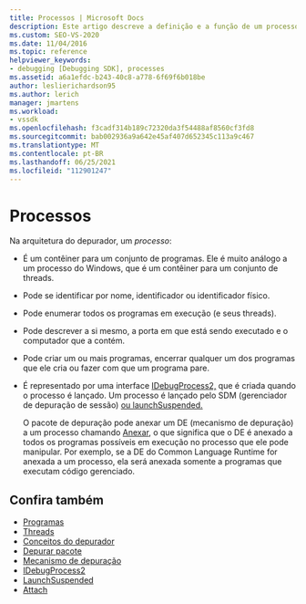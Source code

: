 ```yaml
---
title: Processos | Microsoft Docs
description: Este artigo descreve a definição e a função de um processo na arquitetura do depurador no Visual Studio.
ms.custom: SEO-VS-2020
ms.date: 11/04/2016
ms.topic: reference
helpviewer_keywords:
- debugging [Debugging SDK], processes
ms.assetid: a6a1efdc-b243-40c8-a778-6f69f6b018be
author: leslierichardson95
ms.author: lerich
manager: jmartens
ms.workload:
- vssdk
ms.openlocfilehash: f3cadf314b189c72320da3f54488af8560cf3fd8
ms.sourcegitcommit: bab002936a9a642e45af407d652345c113a9c467
ms.translationtype: MT
ms.contentlocale: pt-BR
ms.lasthandoff: 06/25/2021
ms.locfileid: "112901247"
---
```

# <a name="processes"></a>Processos
Na arquitetura do depurador, um *processo*:

- É um contêiner para um conjunto de programas. Ele é muito análogo a um processo do Windows, que é um contêiner para um conjunto de threads.

- Pode se identificar por nome, identificador ou identificador físico.

- Pode enumerar todos os programas em execução (e seus threads).

- Pode descrever a si mesmo, a porta em que está sendo executado e o computador que a contém.

- Pode criar um ou mais programas, encerrar qualquer um dos programas que ele cria ou fazer com que um programa pare.

- É representado por uma interface [IDebugProcess2,](../../extensibility/debugger/reference/idebugprocess2.md) que é criada quando o processo é lançado. Um processo é lançado pelo SDM (gerenciador de depuração de sessão) [ou launchSuspended.](../../extensibility/debugger/reference/idebugenginelaunch2-launchsuspended.md)

  O pacote de depuração pode anexar um DE (mecanismo de depuração) a um processo chamando [Anexar](../../extensibility/debugger/reference/idebugprocess2-attach.md), o que significa que o DE é anexado a todos os programas possíveis em execução no processo que ele pode manipular. Por exemplo, se a DE do Common Language Runtime for anexada a um processo, ela será anexada somente a programas que executam código gerenciado.

## <a name="see-also"></a>Confira também
- [Programas](../../extensibility/debugger/programs.md)
- [Threads](../../extensibility/debugger/threads.md)
- [Conceitos do depurador](../../extensibility/debugger/debugger-concepts.md)
- [Depurar pacote](../../extensibility/debugger/debug-package.md)
- [Mecanismo de depuração](../../extensibility/debugger/debug-engine.md)
- [IDebugProcess2](../../extensibility/debugger/reference/idebugprocess2.md)
- [LaunchSuspended](../../extensibility/debugger/reference/idebugenginelaunch2-launchsuspended.md)
- [Attach](../../extensibility/debugger/reference/idebugprocess2-attach.md)
